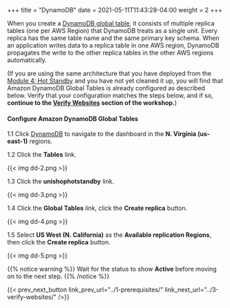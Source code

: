 +++
title = "DynamoDB"
date =  2021-05-11T11:43:28-04:00
weight = 2
+++

When you create a [DynamoDB global table](https://aws.amazon.com/dynamodb/global-tables/), it consists of multiple replica tables (one per AWS Region) that DynamoDB treats as a single unit. Every replica has the same table name and the same primary key schema. When an application writes data to a replica table in one AWS region, DynamoDB propagates the write to the other replica tables in the other AWS regions automatically.

(If you are using the same architecture that you have deployed from the [Module 4: Hot Standby](../../Workshop_4/) and you have not yet cleaned it up, you will find that Amazon DynamoDB Global Tables is already configured as described below. Verify that your configuration matches the steps below, and if so, **continue to the [Verify Websites](../3-verify-websites/) section of the workshop.**)

#### Configure Amazon DynamoDB Global Tables

1.1 Click [DynamoDB](https://console.aws.amazon.com/dynamodbv2/home?region=us-east-1#/) to navigate to the dashboard in the **N. Virginia (us-east-1)** regions.

1.2 Click the **Tables** link.

{{< img dd-2.png >}}

1.3 Click the **unishophotstandby** link.

{{< img dd-3.png >}}

1.4 Click the **Global Tables** link, click the **Create replica** button.

{{< img dd-4.png >}}

1.5 Select **US West (N. California)** as the **Available replication Regions**, then click the **Create replica** button.

{{< img dd-5.png >}}

{{% notice warning %}}
Wait for the status to show **Active** before moving on to the next step. 
{{% /notice %}}

{{< prev_next_button link_prev_url="../1-prerequisites/" link_next_url="../3-verify-websites/" />}}

